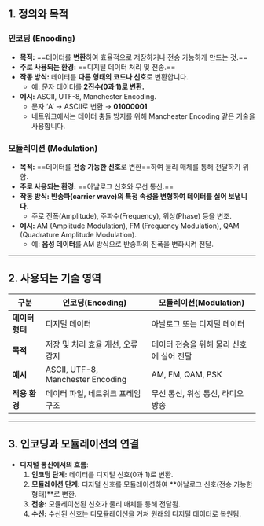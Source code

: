 ## **1. 정의와 목적**

### **인코딩 (Encoding)**

- **목적:** ==데이터를 **변환**하여 효율적으로 저장하거나 전송 가능하게 만드는 것.==
- **주로 사용되는 환경:** ==디지털 데이터 처리 및 전송.==
- **작동 방식:** 데이터를 **다른 형태의 코드나 신호**로 변환합니다.
    - 예: 문자 데이터를 **2진수(0과 1)로 변환.**
- **예시:** ASCII, UTF-8, Manchester Encoding.
    - 문자 ‘A’ → ASCII로 변환 → **01000001**
    - 네트워크에서는 데이터 충돌 방지를 위해 Manchester Encoding 같은 기술을 사용합니다.

### **모듈레이션 (Modulation)**

- **목적:** ==데이터를 **전송 가능한 신호**로 변환==하여 물리 매체를 통해 전달하기 위함.
- **주로 사용되는 환경:** ==아날로그 신호와 무선 통신.==
- **작동 방식:** **반송파(carrier wave)의 특정 속성을 변형하여 데이터를 실어 보냅니다.**
    - 주로 진폭(Amplitude), 주파수(Frequency), 위상(Phase) 등을 변조.
- **예시:** AM (Amplitude Modulation), FM (Frequency Modulation), QAM (Quadrature Amplitude Modulation).
    - 예: **음성 데이터**를 AM 방식으로 반송파의 진폭을 변화시켜 전달.

---

## **2. 사용되는 기술 영역**

| 구분         | 인코딩(Encoding)                     | 모듈레이션(Modulation)       |
| ---------- | --------------------------------- | ----------------------- |
| **데이터 형태** | 디지털 데이터                           | 아날로그 또는 디지털 데이터         |
| **목적**     | 저장 및 처리 효율 개선, 오류 감지              | 데이터 전송을 위해 물리 신호에 실어 전달 |
| **예시**     | ASCII, UTF-8, Manchester Encoding | AM, FM, QAM, PSK        |
| **적용 환경**  | 데이터 파일, 네트워크 프레임 구조               | 무선 통신, 위성 통신, 라디오 방송    |

---

## **3. 인코딩과 모듈레이션의 연결**

- **디지털 통신에서의 흐름**:
    1. **인코딩 단계:** 데이터를 디지털 신호(0과 1)로 변환.
    2. **모듈레이션 단계:** 디지털 신호를 모듈레이션하여 **아날로그 신호(전송 가능한 형태)**로 변환.
    3. **전송:** 모듈레이션된 신호가 물리 매체를 통해 전달됨.
    4. **수신:** 수신된 신호는 디모듈레이션을 거쳐 원래의 디지털 데이터로 복원됨.
